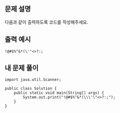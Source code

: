 ## 문제 설명
다음과 같이 출력하도록 코드를 작성해주세요.

## 출력 예시
```
!@#$%^&*(\'"<>?:;
```

## 내 문제 풀이
```
import java.util.Scanner;

public class Solution {
    public static void main(String[] args) {
        System.out.print("!@#$%^&*(\\\'\"<>?:;");
    }
}
```